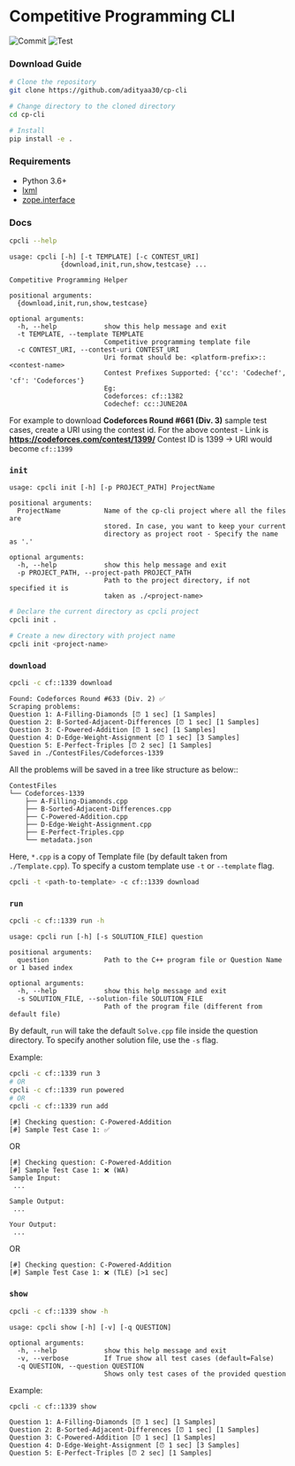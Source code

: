 # Competitive Programming CLI

![Commit](https://github.com/adityaa30/cp-cli/workflows/Check%20Commit/badge.svg)
![Test](https://github.com/adityaa30/cp-cli/workflows/Test/badge.svg)

### Download Guide

```bash
# Clone the repository
git clone https://github.com/adityaa30/cp-cli

# Change directory to the cloned directory
cd cp-cli

# Install
pip install -e .
``` 

### Requirements

- Python 3.6+
- [lxml](https://pypi.org/project/lxml/)
- [zope.interface](https://pypi.org/project/zope.interface/)

### Docs

```bash
cpcli --help
```

```text
usage: cpcli [-h] [-t TEMPLATE] [-c CONTEST_URI]
             {download,init,run,show,testcase} ...

Competitive Programming Helper

positional arguments:
  {download,init,run,show,testcase}

optional arguments:
  -h, --help            show this help message and exit
  -t TEMPLATE, --template TEMPLATE
                        Competitive programming template file
  -c CONTEST_URI, --contest-uri CONTEST_URI
                        Uri format should be: <platform-prefix>::<contest-name>
                        Contest Prefixes Supported: {'cc': 'Codechef', 'cf': 'Codeforces'}
                        Eg:
                        Codeforces: cf::1382
                        Codechef: cc::JUNE20A
```


For example to download **Codeforces Round #661 (Div. 3)** sample test cases, create a URI using the contest id.
For the above contest - Link is **https://codeforces.com/contest/1399/**
Contest ID is 1399 -> URI would become `cf::1399`

### `init`

```text
usage: cpcli init [-h] [-p PROJECT_PATH] ProjectName

positional arguments:
  ProjectName           Name of the cp-cli project where all the files are
                        stored. In case, you want to keep your current
                        directory as project root - Specify the name as '.'

optional arguments:
  -h, --help            show this help message and exit
  -p PROJECT_PATH, --project-path PROJECT_PATH
                        Path to the project directory, if not specified it is
                        taken as ./<project-name>
```

```bash
# Declare the current directory as cpcli project
cpcli init .

# Create a new directory with project name
cpcli init <project-name> 
```

### `download`

```bash
cpcli -c cf::1339 download
```

```text
Found: Codeforces Round #633 (Div. 2) ✅
Scraping problems:
Question 1: A-Filling-Diamonds [⏰ 1 sec] [1 Samples]
Question 2: B-Sorted-Adjacent-Differences [⏰ 1 sec] [1 Samples]
Question 3: C-Powered-Addition [⏰ 1 sec] [1 Samples]
Question 4: D-Edge-Weight-Assignment [⏰ 1 sec] [3 Samples]
Question 5: E-Perfect-Triples [⏰ 2 sec] [1 Samples]
Saved in ./ContestFiles/Codeforces-1339
```

All the problems will be saved in a tree like structure as below::

```text
ContestFiles
└── Codeforces-1339
    ├── A-Filling-Diamonds.cpp
    ├── B-Sorted-Adjacent-Differences.cpp
    ├── C-Powered-Addition.cpp
    ├── D-Edge-Weight-Assignment.cpp
    ├── E-Perfect-Triples.cpp
    └── metadata.json
```

Here, `*.cpp` is a copy of Template file (by default taken from `./Template.cpp`). To specify a custom template use `-t` or `--template` flag.

```bash
cpcli -t <path-to-template> -c cf::1339 download
```

### `run`

```bash
cpcli -c cf::1339 run -h
```

```text
usage: cpcli run [-h] [-s SOLUTION_FILE] question

positional arguments:
  question              Path to the C++ program file or Question Name or 1 based index

optional arguments:
  -h, --help            show this help message and exit
  -s SOLUTION_FILE, --solution-file SOLUTION_FILE
                        Path of the program file (different from default file)
```

By default, `run` will take the default `Solve.cpp` file inside the question directory. To specify another solution file, use the `-s` flag.

Example:

```bash
cpcli -c cf::1339 run 3
# OR
cpcli -c cf::1339 run powered
# OR
cpcli -c cf::1339 run add
```

```text
[#] Checking question: C-Powered-Addition
[#] Sample Test Case 1: ✅
```

OR

```text
[#] Checking question: C-Powered-Addition
[#] Sample Test Case 1: ❌ (WA)
Sample Input:
 ...

Sample Output:
 ...

Your Output:
 ...
```

OR

```text
[#] Checking question: C-Powered-Addition
[#] Sample Test Case 1: ❌ (TLE) [>1 sec]
```

### `show`

```bash
cpcli -c cf::1339 show -h
```

```text
usage: cpcli show [-h] [-v] [-q QUESTION]

optional arguments:
  -h, --help            show this help message and exit
  -v, --verbose         If True show all test cases (default=False)
  -q QUESTION, --question QUESTION
                        Shows only test cases of the provided question
```

Example:

```bash
cpcli -c cf::1339 show
```

```text
Question 1: A-Filling-Diamonds [⏰ 1 sec] [1 Samples]
Question 2: B-Sorted-Adjacent-Differences [⏰ 1 sec] [1 Samples]
Question 3: C-Powered-Addition [⏰ 1 sec] [1 Samples]
Question 4: D-Edge-Weight-Assignment [⏰ 1 sec] [3 Samples]
Question 5: E-Perfect-Triples [⏰ 2 sec] [1 Samples]
```
